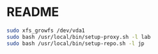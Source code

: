 # README

```bash
sudo xfs_growfs /dev/vda1
sudo bash /usr/local/bin/setup-proxy.sh -l lab
sudo bash /usr/local/bin/setup-repo.sh -l jp
```
